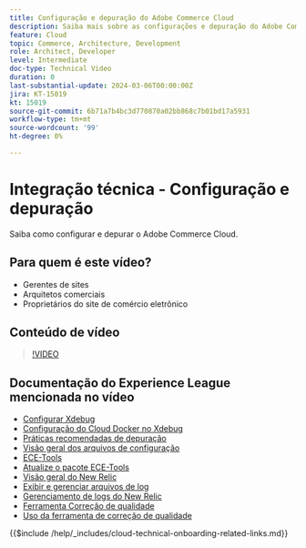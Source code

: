 ```yaml
---
title: Configuração e depuração do Adobe Commerce Cloud
description: Saiba mais sobre as configurações e depuração do Adobe Commerce Cloud.
feature: Cloud
topic: Commerce, Architecture, Development
role: Architect, Developer
level: Intermediate
doc-type: Technical Video
duration: 0
last-substantial-update: 2024-03-06T00:00:00Z
jira: KT-15019
kt: 15019
source-git-commit: 6b71a7b4bc3d770870a02bb868c7b01bd17a5931
workflow-type: tm+mt
source-wordcount: '99'
ht-degree: 0%

---
```



# Integração técnica - Configuração e depuração

Saiba como configurar e depurar o Adobe Commerce Cloud.

## Para quem é este vídeo?

- Gerentes de sites
- Arquitetos comerciais
- Proprietários do site de comércio eletrônico

## Conteúdo de vídeo

>[!VIDEO](https://video.tv.adobe.com/v/3427709?learn=on)

## Documentação do Experience League mencionada no vídeo

- [Configurar Xdebug](https://experienceleague.adobe.com/docs/commerce-cloud-service/user-guide/develop/test/debug.html)
- [Configuração do Cloud Docker no Xdebug](https://developer.adobe.com/commerce/cloud-tools/docker/test/configure-xdebug/)
- [Práticas recomendadas de depuração](https://experienceleague.adobe.com/docs/commerce-operations/implementation-playbook/best-practices/development/debugging.html)
- [Visão geral dos arquivos de configuração](https://experienceleague.adobe.com/docs/commerce-cloud-service/user-guide/configure/overview.html)
- [ECE-Tools](https://experienceleague.adobe.com/docs/commerce-cloud-service/user-guide/dev-tools/ece-tools/package-overview.html)
- [Atualize o pacote ECE-Tools](https://experienceleague.adobe.com/docs/commerce-cloud-service/user-guide/dev-tools/ece-tools/update-package.html)
- [Visão geral do New Relic](https://experienceleague.adobe.com/docs/commerce-cloud-service/user-guide/monitor/new-relic/new-relic-service.html)
- [Exibir e gerenciar arquivos de log](https://experienceleague.adobe.com/docs/commerce-cloud-service/user-guide/develop/test/log-locations.html)
- [Gerenciamento de logs do New Relic](https://experienceleague.adobe.com/docs/commerce-cloud-service/user-guide/monitor/new-relic/log-management.html)
- [Ferramenta Correção de qualidade](https://experienceleague.adobe.com/tools/commerce-quality-patches/index.html)
- [Uso da ferramenta de correção de qualidade](https://experienceleague.adobe.com/docs/commerce-operations/tools/quality-patches-tool/usage.html)

{{$include /help/_includes/cloud-technical-onboarding-related-links.md}}
